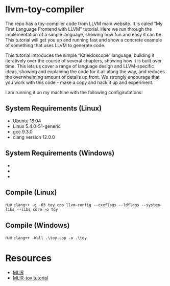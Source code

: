 llvm-toy-compiler
==

The repo has a toy-compiler code from LLVM main website. It is caled “My First Language Frontend with LLVM” tutorial. Here we run through the implementation of a simple language, showing how fun and easy it can be. This tutorial will get you up and running fast and show a concrete example of something that uses LLVM to generate code.

This tutorial introduces the simple “Kaleidoscope” language, building it iteratively over the course of several chapters, showing how it is built over time. This lets us cover a range of language design and LLVM-specific ideas, showing and explaining the code for it all along the way, and reduces the overwhelming amount of details up front. We strongly encourage that you work with this code - make a copy and hack it up and experiment.


I am running it on my machine with the following configirutations:

## System Requirements (Linux)

-  Ubuntu 18.04
- Linux 5.4.0-51-generic
- gcc 9.3.0
- clang version 12.0.0

## System Requirements (Windows)

- 
-
-


## Compile (Linux)

run `clang++ -g -O3 toy.cpp llvm-config --cxxflags --ldflags --system-libs --libs core -o toy` 

## Compile (Windows)

run `clang++ -Wall .\toy.cpp -o .\toy`

# Resources
- [MLIR](https://mlir.llvm.org/)
- [MLIR-toy tutorial](https://mlir.llvm.org/docs/Tutorials/Toy/)
